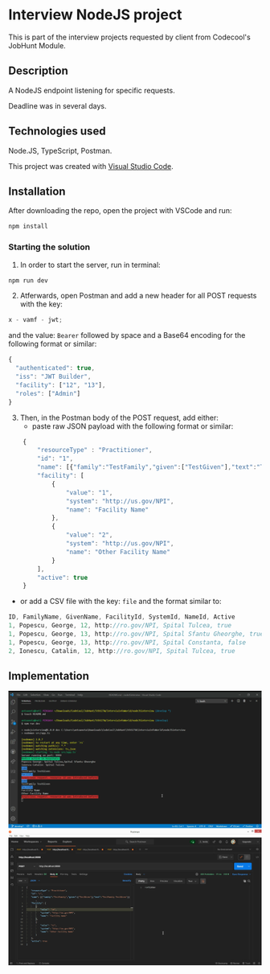 # Interview NodeJS project

This is part of the interview projects requested by client from Codecool's JobHunt Module.

## Description

A NodeJS endpoint listening for specific requests.

Deadline was in several days.

## Technologies used

Node.JS, TypeScript, Postman.

This project was created with [Visual Studio Code](https://code.visualstudio.com/).

## Installation

After downloading the repo, open the project with VSCode and run:

```node.js
npm install
```

### Starting the solution

1. In order to start the server, run in terminal:

```js
npm run dev
```

2. Atferwards, open Postman and add a new header for all POST requests with the key:

```js
x - vamf - jwt;
```

and the value: `Bearer` followed by space and a Base64 encoding for the following format or similar:

```js
{
  "authenticated": true,
  "iss": "JWT Builder",
  "facility": ["12", "13"],
  "roles": ["Admin"]
}
```

3. Then, in the Postman body of the POST request, add either:
   - paste raw JSON payload with the following format or similar:

```js
    {
        "resourceType" : "Practitioner",
        "id": "1",
        "name": [{"family":"TestFamily","given":["TestGiven"],"text":"TestFamily TestGiven"}],
        "facility": [
            {
                "value": "1",
                "system": "http://us.gov/NPI",
                "name": "Facility Name"
            },
            {
                "value": "2",
                "system": "http://us.gov/NPI",
                "name": "Other Facility Name"
            }
        ],
        "active": true
    }
```

- or add a CSV file with the key: `file` and the format similar to:

```js
ID, FamilyName, GivenName, FacilityId, SystemId, NameId, Active
1, Popescu, George, 12, http://ro.gov/NPI, Spital Tulcea, true
1, Popescu, George, 13, http://ro.gov/NPI, Spital Sfantu Gheorghe, true
1, Popescu, George, 13, http://ro.gov/NPI, Spital Constanta, false
2, Ionescu, Catalin, 12, http://ro.gov/NPI, Spital Tulcea, true
```

## Implementation

![vscode](vscode.png)
![postman](postman.png)
